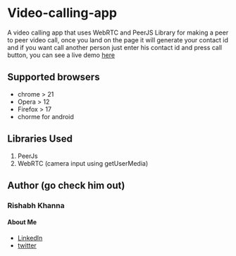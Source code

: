 # Video-calling-app
A video calling app that uses WebRTC and PeerJS Library for making a peer to peer video call, once you land on the page it will generate your contact id and if you want call another person just enter his contact id and press call button, you can see a live demo [here](https://peercallkhanna.herokuapp.com)

## Supported browsers
* chrome > 21
* Opera  > 12
* Firefox > 17 
* chorme for android

## Libraries Used
1. PeerJs
2. WebRTC (camera input using getUserMedia)

## Author (go check him out)
### Rishabh Khanna
#### About Me
* [LinkedIn](https://in.linkedin.com/in/rishabh-khanna-670bb0127)
* [twitter](https://twitter.com/Rishabh_K127)
